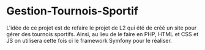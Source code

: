 # Gestion-Tournois-Sportif

L'idée de ce projet est de refaire le projet de L2 qui été de créé un site pour gérer des tournois sportifs. Ainsi, au lieu de le faire en PHP, HTML et CSS et JS on utilisera cette fois ci le framework Symfony pour le réaliser.
